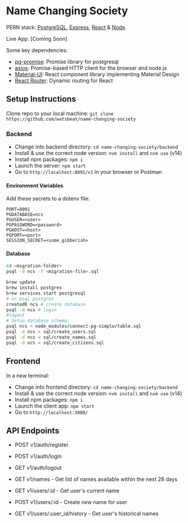 # Name Changing Society

PERN stack: [PostgreSQL](https://www.postgresql.org), [Express](https://expressjs.com), [React](https://reactjs.org) & [Node](https://nodejs.org/en/).

Live App: [Coming Soon]

Some key dependencies:

- [pg-promise](https://github.com/vitaly-t/pg-promise): Promise library for postgresql
- [axios](https://github.com/axios/axios): Promise-based HTTP client for the browser and node.js
- [Material-UI](https://material-ui.com): React component library implementing Material Design
- [React Router](https://github.com/ReactTraining/react-router#readme): Dynamic routing for React

## Setup Instructions

Clone repo to your local machine: `git clone https://github.com/watsbeat/name-changing-society`

### Backend

- Change into backend directory: `cd name-changing-society/backend`
- Install & use the correct node version: `nvm install` and `nvm use` (v14)
- Install npm packages: `npm i`
- Launch the server: `npm start`
- Go to `http://localhost:8091/v1` in your browser or Postman

#### Environment Variables

Add these secrets to a dotenv file:

```env
PORT=8091
PGDATABASE=ncs
PGUSER=<user>
PGPASSWORD=<password>
PGHOST=<host>
PGPORT=<port>
SESSION_SECRET=<some_gibberish>
```

#### Database

```bash
cd <migration-folder>
psql -d ncs -f <migration-file>.sql
```

```bash
brew update
brew install postgres
brew services start postgresql
# or psql postgres
createdb ncs # create database
psql -d ncs # login
#logout
# Setup database schema:
psql ncs < node_modules/connect-pg-simple/table.sql
psql -d ncs < sql/create_users.sql
psql -d ncs < sql/create_names.sql
psql -d ncs < sql/create_citizens.sql
```

## Frontend

In a new terminal:

- Change into frontend directory: `cd name-changing-society/backend`
- Install & use the correct node version: `nvm install` and `nvm use` (v14)
- Install npm packages: `npm i`
- Launch the client app: `npm start`
- Go to `http://localhost:3000/`

## API Endpoints

- POST v1/auth/register
- POST v1/auth/login
- GET v1/auth/logout

- GET v1/names - Get list of names available within the next 28 days

- GET v1/users/:id - Get user's current name
- POST v1/users/:id - Create new name for user
- GET v1/users/:user_id/history - Get user's historical names
